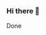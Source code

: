 ### Hi there 👋

<!--
**Merih-Abraham/Merih-Abraham** is a ✨ _special_ ✨ repository because its `README.md` (this file) appears on your GitHub profile.

Here are some ideas to get you started:

- 🔭 I’m currently home
- 🌱 I’m currently learning Python
- 👯 I’m looking to collaborate on this hub
- 🤔 what esle ?
- 💬 I am fun and happy
- 📫 I live in Frankfurt
- 😄 
- ⚡ Fun fact: I am a magician lol
-->Done
